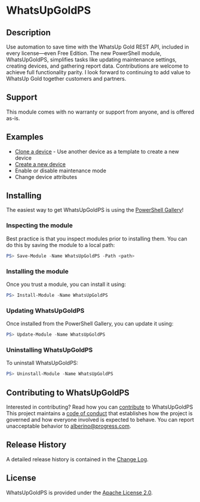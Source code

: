 # WhatsUpGoldPS

## Description
Use automation to save time with the WhatsUp Gold REST API, included in every license—even Free Edition. The new PowerShell module, WhatsUpGoldPS, simplifies tasks like updating maintenance settings, creating devices, and gathering report data. Contributions are welcome to achieve full functionality parity. I look forward to continuing to add value to WhatsUp Gold together customers and partners.

## Support
This module comes with no warranty or support from anyone, and is offered as-is.

## Examples
* [Clone a device](https://github.com/jayyx2/WhatsUpGoldPS/blob/main/examples/Clone_device.ps1) - Use another device as a template to create a new device
* [Create a new device](https://github.com/jayyx2/WhatsUpGoldPS/blob/main/examples/New_device.ps1)
* Enable or disable maintenance mode
* Change device attributes

## Installing
The easiest way to get WhatsUpGoldPS is using the [PowerShell Gallery](https://powershellgallery.com/packages/WhatsUpGoldPS/)!

### Inspecting the module
Best practice is that you inspect modules prior to installing them. You can do this by saving the module to a local path:
``` PowerShell
PS> Save-Module -Name WhatsUpGoldPS -Path <path>
```
### Installing the module
Once you trust a module, you can install it using:
``` PowerShell
PS> Install-Module -Name WhatsUpGoldPS
```
### Updating WhatsUpGoldPS
Once installed from the PowerShell Gallery, you can update it using:
``` PowerShell
PS> Update-Module -Name WhatsUpGoldPS
```
### Uninstalling WhatsUpGoldPS
To uninstall WhatsUpGoldPS:
``` PowerShell
PS> Uninstall-Module -Name WhatsUpGoldPS
```
## Contributing to WhatsUpGoldPS
Interested in contributing? Read how you can [contribute](contributing.md) to WhatsUpGoldPS
This project maintains a [code of conduct](code-of-conduct.md) that establishes how the project is governed and how everyone involved is expected to behave. You can report unacceptable behavior to [alberino@progress.com](mailto:jason@wug.ninja).

## Release History
A detailed release history is contained in the [Change Log](CHANGELOG.md).

## License
WhatsUpGoldPS is provided under the [Apache License 2.0](LICENSE.md).
